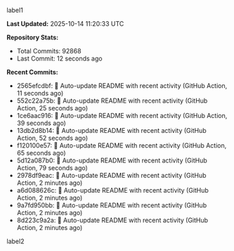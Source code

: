 
label1 
<!-- ACTIVITY_START -->
**Last Updated:** 2025-10-14 11:20:33 UTC

**Repository Stats:**
- Total Commits: 92868
- Last Commit: 12 seconds ago

**Recent Commits:**
- 2565efcdbf: 🤖 Auto-update README with recent activity (GitHub Action, 11 seconds ago)
- 552c22a75b: 🤖 Auto-update README with recent activity (GitHub Action, 25 seconds ago)
- 1ce6aac916: 🤖 Auto-update README with recent activity (GitHub Action, 39 seconds ago)
- 13db2d8b14: 🤖 Auto-update README with recent activity (GitHub Action, 52 seconds ago)
- f120100e57: 🤖 Auto-update README with recent activity (GitHub Action, 65 seconds ago)
- 5d12a087b0: 🤖 Auto-update README with recent activity (GitHub Action, 79 seconds ago)
- 2978df9eac: 🤖 Auto-update README with recent activity (GitHub Action, 2 minutes ago)
- a6d088626c: 🤖 Auto-update README with recent activity (GitHub Action, 2 minutes ago)
- 9a7fd950bb: 🤖 Auto-update README with recent activity (GitHub Action, 2 minutes ago)
- 8d223c9a2a: 🤖 Auto-update README with recent activity (GitHub Action, 2 minutes ago)
<!-- ACTIVITY_END -->

label2
